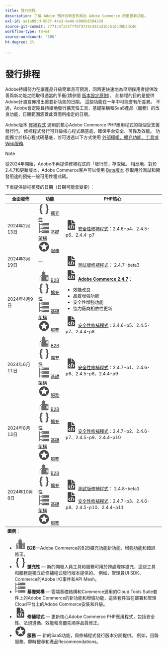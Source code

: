 ```yaml
---
title: 發行排程
description: 了解 Adobe 預計何時宣布推出 Adobe Commerce 的重要新功能。
exl-id: ae1e09cd-966f-44a3-9e4d-b90bb838429d
source-git-commit: 7771c4f225f7f6f9729c432ad1bcb1dcd8b2dc40
workflow-type: tm+mt
source-wordcount: '505'
ht-degree: 2%

---
```


# 發行排程

Adobe持續努力在讓產品升級簡單且可預測，同時更快速地為早期採用者提供改善與新功能之間取得適當的平衡(請參閱 [版本設定原則](versioning-policy.md))。 此排程的目的是提供Adobe計畫宣佈推出重要新功能的日期。 這些功能在一年中可能會有所差異。 不過，Adobe會定期且持續地發行擴充性工具、基礎架構和SaaS產品（服務）的改良功能，日期範圍涵蓋此頁面所指定的日期。

Adobe版本 [修補程式](versioning-policy.md#patch-release) 適用於核心Adobe Commerce PHP應用程式的每個受支援發行行。 修補程式發行可升級核心程式碼基底，確保平台安全、可靠及效能。 功能獨立於核心程式碼基底，並可透過以下方式使用 [外部模組、擴充功能、工具或Web服務](versioning-policy.md#extensibility-infrastructure-and-services-release).

>[!NOTE]
>
>從2024年開始，Adobe不再提供修補程式的「發行前」存取權。 相反地，對於2.4.7和更新版本，Adobe Commerce客戶可以使用 [Beta版本](beta.md) 存取用於測試和開發用途的預先一般可用性程式碼。

下表提供排程核發的日期（日期可能會變更）：

<table>
<thead>
  <tr>
    <th>全面發佈</th>
    <th>功能</th>
    <th>PHP核心</th>
  </tr>
</thead>
<tfoot>
   <tr>
      <td colspan="3"><strong>圖例</strong>：
         <ul>
            <li><strong><img alt="B2B功能圖示" src="../assets/icons/enterprise.svg"></img> B2B</strong>—Adobe Commerce的B2B擴充功能新功能、增強功能和錯誤修正。</li>
            <li><strong><img alt="擴充功能圖示" src="../assets/icons/brackets.svg"></img> 擴充性</strong> — 新的開發人員工具和服務可用於跨處理序擴充，這些工具和服務是獨立於修補程式發行版本提供的。 例如，管理員UI SDK、Commerce的Adobe I/O事件和API Mesh。</li>
            <li><strong><img alt="基礎結構功能圖示" src="../assets/icons/servers.svg"></img> 基礎架構</strong> — 雲端基礎結構和Commerce適用的Cloud Tools Suite套件上的Adobe Commerce的新功能和增強功能，這些套件旨在部署和管理Cloud平台上的Adobe Commerce安裝和升級。</li>
            <li><strong><img alt="修補程式版本圖示" src="../assets/icons/file-code.svg"></img> 修補程式</strong> — 更新核心Adobe Commerce PHP應用程式，包括安全性、法規遵循、效能和高優先順序品質修正。</li>
            <li><strong><img alt="服務功能圖示" src="../assets/icons/feature.svg"></img> 服務</strong> — 新的SaaS功能，與修補程式發行版本分開提供。 例如，目錄服務、即時搜尋和產品Recommendations。</li>
         </ul>
      </td>
   </tr>
</tfoot>
<tbody>
  <tr>
    <td>2024年2月13日</td>
    <td><img alt="擴充功能圖示" src="../assets/icons/brackets.svg"></img> <a href="https://developer.adobe.com/commerce/extensibility/">擴充性</a><br><img alt="基礎結構功能圖示" src="../assets/icons/servers.svg"></img> <a href="https://experienceleague.adobe.com/docs/commerce-cloud-service/user-guide/release-notes/cloud-tools-suite.html">基礎架構</a><br><img alt="服務功能圖示" src="../assets/icons/feature.svg"></img> <a href="https://experienceleague.adobe.com/docs/commerce-merchant-services/user-guides/release-information/release-notes-all.html">服務</a></td>
    <td><img alt="修補程式版本圖示" src="../assets/icons/file-code.svg"></img> <a href="release-notes/security/overview.md">安全性修補程式</a>：2.4.6-p4、2.4.5-p6、2.4.4-p7</td>
  </tr>
  <tr>
    <td>2024年3月19日</td>
    <td>—</td>
    <td><img alt="修補程式版本圖示" src="../assets/icons/file-code.svg"></img> <a href="release-notes/commerce/overview.md">測試版修補程式</a>： 2.4.7-beta3</td>
  </tr>
  <tr>
    <td>2024年4月9日</td>
    <td><img alt="B2B功能圖示" src="../assets/icons/enterprise.svg"></img> <a href="https://experienceleague.adobe.com/docs/commerce-admin/b2b/release-notes.html">B2B</a><br><img alt="擴充功能圖示" src="../assets/icons/brackets.svg"></img> <a href="https://developer.adobe.com/commerce/extensibility/">擴充性</a><br><img alt="基礎結構功能圖示" src="../assets/icons/servers.svg"></img> <a href="https://experienceleague.adobe.com/docs/commerce-cloud-service/user-guide/release-notes/cloud-tools-suite.html">基礎架構</a><br><img alt="服務功能圖示" src="../assets/icons/feature.svg"></img> <a href="https://experienceleague.adobe.com/docs/commerce-merchant-services/user-guides/release-information/release-notes-all.html">服務</a></td>
    <td><img alt="修補程式版本圖示" src="../assets/icons/file-code.svg"></img> <a href="release-notes/commerce/overview.md"><strong>Adobe Commerce 2.4.7</a></strong>：<ul><li>效能改良</li><li>品質增強功能</li><li>安全性增強功能</li><li>協力廠商相依性更新</li></ul><img alt="修補程式版本圖示" src="../assets/icons/file-code.svg"></img> <a href="release-notes/security/overview.md">安全性修補程式</a>：2.4.6-p5、2.4.5-p7、2.4.4-p8</td>
  </tr>
  <tr>
    <td>2024年6月11日</td>
    <td><img alt="B2B功能圖示" src="../assets/icons/enterprise.svg"></img> <a href="https://experienceleague.adobe.com/docs/commerce-admin/b2b/release-notes.html">B2B</a><br><img alt="擴充功能圖示" src="../assets/icons/brackets.svg"></img> <a href="https://developer.adobe.com/commerce/extensibility/">擴充性</a><br><img alt="基礎結構功能圖示" src="../assets/icons/servers.svg"></img> <a href="https://experienceleague.adobe.com/docs/commerce-cloud-service/user-guide/release-notes/cloud-tools-suite.html">基礎架構</a><br><img alt="服務功能圖示" src="../assets/icons/feature.svg"></img> <a href="https://experienceleague.adobe.com/docs/commerce-merchant-services/user-guides/release-information/release-notes-all.html">服務</a></td>
    <td><img alt="修補程式版本圖示" src="../assets/icons/file-code.svg"></img> <a href="release-notes/security/overview.md">安全性修補程式</a>：2.4.7-p1、2.4.6-p6、2.4.5-p8、2.4.4-p9</td>
  </tr>
  <tr>
    <td>2024年8月13日</td>
    <td><img alt="B2B功能圖示" src="../assets/icons/enterprise.svg"></img> <a href="https://experienceleague.adobe.com/docs/commerce-admin/b2b/release-notes.html">B2B</a><br><img alt="擴充功能圖示" src="../assets/icons/brackets.svg"></img> <a href="https://developer.adobe.com/commerce/extensibility/">擴充性</a><br><img alt="基礎結構功能圖示" src="../assets/icons/servers.svg"></img> <a href="https://experienceleague.adobe.com/docs/commerce-cloud-service/user-guide/release-notes/cloud-tools-suite.html">基礎架構</a><br><img alt="服務功能圖示" src="../assets/icons/feature.svg"></img> <a href="https://experienceleague.adobe.com/docs/commerce-merchant-services/user-guides/release-information/release-notes-all.html">服務</a></td>
    <td><img alt="修補程式版本圖示" src="../assets/icons/file-code.svg"></img> <a href="release-notes/security/overview.md">安全性修補程式</a>：2.4.7-p2、2.4.6-p7、2.4.5-p9、2.4.4-p10</td>
  </tr>
  <tr>
    <td>2024年10月8日</td>
    <td><img alt="B2B功能圖示" src="../assets/icons/enterprise.svg"></img> <a href="https://experienceleague.adobe.com/docs/commerce-admin/b2b/release-notes.html">B2B</a><br><img alt="擴充功能圖示" src="../assets/icons/brackets.svg"></img> <a href="https://developer.adobe.com/commerce/extensibility/">擴充性</a><br><img alt="基礎結構功能圖示" src="../assets/icons/servers.svg"></img> <a href="https://experienceleague.adobe.com/docs/commerce-cloud-service/user-guide/release-notes/cloud-tools-suite.html">基礎架構</a><br><img alt="服務功能圖示" src="../assets/icons/feature.svg"></img> <a href="https://experienceleague.adobe.com/docs/commerce-merchant-services/user-guides/release-information/release-notes-all.html">服務</a></td>
    <td><img alt="修補程式版本圖示" src="../assets/icons/file-code.svg"></img> <a href="release-notes/commerce/overview.md">測試版修補程式</a>： 2.4.8-beta1<br><img alt="修補程式版本圖示" src="../assets/icons/file-code.svg"></img> <a href="release-notes/security/overview.md">安全性修補程式</a>：2.4.7-p3、2.4.6-p8、2.4.5-p10、2.4.4-p11</td>
  </tr>
</tbody>
</table>
